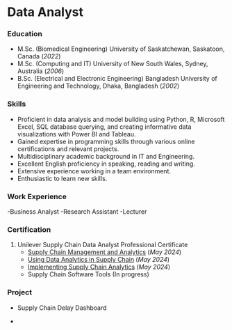 # Data Analyst

### Education
- M.Sc. (Biomedical Engineering) University of Saskatchewan, Saskatoon, Canada (_2022_)
- M.Sc. (Computing and IT) University of New South Wales, Sydney, Australia (_2006_)
- B.Sc. (Electrical and Electronic Engineering) Bangladesh University of Engineering and Technology, Dhaka, Bangladesh (_2002_)

### Skills
  - Proficient in data analysis and model building using Python, R, Microsoft Excel, SQL database querying, and creating informative data visualizations with Power BI and Tableau.
  - Gained expertise in programming skills through various online certifications and relevant projects.
  - Multidisciplinary academic background in IT and Engineering.
  - Excellent English proficiency in speaking, reading and writing.
  - Extensive experience working in a team environment.
  - Enthusiastic to learn new skills.

### Work Experience
-Business Analyst
-Research Assistant
-Lecturer

### Certification
1. Unilever Supply Chain Data Analyst Professional Certificate 
   * [Supply Chain Management and Analytics](/assets/img/C1.pdf) (_May 2024_)
   * [Using Data Analytics in Supply Chain](/assets/img/C1.pdf) (_May 2024_)
   * [Implementing Supply Chain Analytics](/assets/img/C3.pdf) (_May 2024_)
   * Supply Chain Software Tools (In progress)

### Project
- Supply Chain Delay Dashboard

- 
